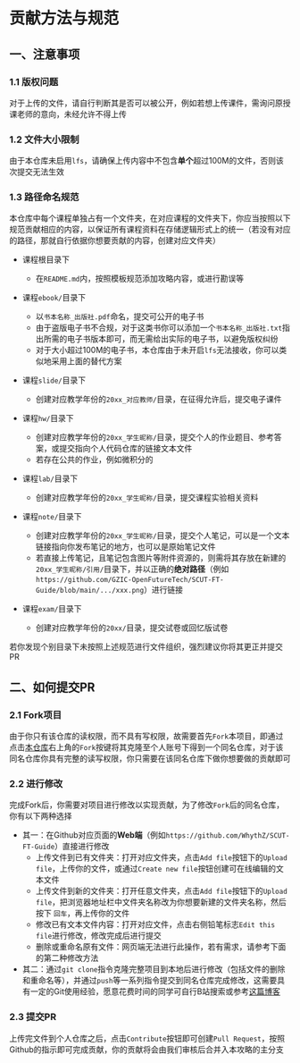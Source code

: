 # 贡献方法与规范

## 一、注意事项

### 1.1 版权问题
对于上传的文件，请自行判断其是否可以被公开，例如若想上传课件，需询问原授课老师的意向，未经允许不得上传

### 1.2 文件大小限制
由于本仓库未启用`lfs`，请确保上传内容中不包含**单个**超过100M的文件，否则该次提交无法生效

### 1.3 路径命名规范
本仓库中每个课程单独占有一个文件夹，在对应课程的文件夹下，你应当按照以下规范贡献相应的内容，以保证所有课程资料在存储逻辑形式上的统一（若没有对应的路径，那就自行依据你想要贡献的内容，创建对应文件夹）

- 课程根目录下
	- 在`README.md`内，按照模板规范添加攻略内容，或进行勘误等

- 课程`ebook/`目录下
	- 以`书本名称_出版社.pdf`命名，提交可公开的电子书
	- 由于盗版电子书不合规，对于这类书你可以添加一个`书本名称_出版社.txt`指出所需的电子书版本即可，而无需给出实际的电子书，以避免版权纠纷
	- 对于大小超过100M的电子书，本仓库由于未开启`lfs`无法接收，你可以类似地采用上面的替代方案

- 课程`slide/`目录下
	- 创建对应教学年份的`20xx_对应教师/`目录，在征得允许后，提交电子课件

- 课程`hw/`目录下
	- 创建对应教学年份的`20xx_学生昵称/`目录，提交个人的作业题目、参考答案，或提交指向个人代码仓库的链接文本文件
	- 若存在公共的作业，例如微积分的

- 课程`lab/`目录下
	- 创建对应教学年份的`20xx_学生昵称/`目录，提交课程实验相关资料

- 课程`note/`目录下
	- 创建对应教学年份的`20xx_学生昵称/`目录，提交个人笔记，可以是一个文本链接指向你发布笔记的地方，也可以是原始笔记文件
	- 若直接上传笔记，且笔记包含图片等附件资源的，则需将其存放在新建的`20xx_学生昵称/引用/`目录下，并以正确的**绝对路径**（例如`https://github.com/GZIC-OpenFutureTech/SCUT-FT-Guide/blob/main/.../xxx.png`）进行链接

- 课程`exam/`目录下
	- 创建对应教学年份的`20xx/`目录，提交试卷或回忆版试卷

若你发现个别目录下未按照上述规范进行文件组织，强烈建议你将其更正并提交PR

## 二、如何提交PR

### 2.1 Fork项目
由于你只有该仓库的读权限，而不具有写权限，故需要首先`Fork`本项目，即通过点击[本仓库](https://github.com/GZIC-OpenFutureTech/SCUT-FT-Guide)右上角的`Fork`按键将其克隆至个人账号下得到一个同名仓库，对于该同名仓库你具有完整的读写权限，你只需要在该同名仓库下做你想要做的贡献即可

### 2.2 进行修改
完成Fork后，你需要对项目进行修改以实现贡献，为了修改`Fork`后的同名仓库，你有以下两种选择
- 其一：在Github对应页面的**Web端**（例如`https://github.com/WhythZ/SCUT-FT-Guide`）直接进行修改
	- 上传文件到已有文件夹：打开对应文件夹，点击`Add file`按钮下的`Upload file`，上传你的文件，或通过`Create new file`按钮创建可在线编辑的文本文件
	- 上传文件到新的文件夹：打开任意文件夹，点击`Add file`按钮下的`Upload file`，把浏览器地址栏中文件夹名称改为你想要新建的文件夹名称，然后按下 `回车`，再上传你的文件
	- 修改已有文本文件内容：打开对应文件，点击右侧铅笔标志`Edit this file`进行修改，修改完成后进行提交
	- 删除或重命名原有文件：网页端无法进行此操作，若有需求，请参考下面的第二种修改方法
- 其二：通过`git clone`指令克隆完整项目到本地后进行修改（包括文件的删除和重命名等），并通过`push`等一系列指令提交到同名仓库完成修改，这需要具有一定的Git使用经验，愿意花费时间的同学可自行B站搜索或参考[这篇博客](https://whythz.github.io/posts/Git%E5%85%A5%E9%97%A8%E5%9F%BA%E7%A1%80%E7%9F%A5%E8%AF%86%E6%B1%87%E6%80%BB/)

### 2.3 提交PR
上传完文件到个人仓库之后，点击`Contribute`按钮即可创建`Pull Request`，按照Github的指示即可完成贡献，你的贡献将会由我们审核后合并入本攻略的主分支